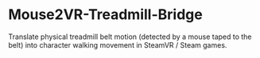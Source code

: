 # Mouse2VR-Treadmill-Bridge
Translate physical treadmill belt motion (detected by a mouse taped to the belt) into character walking movement in SteamVR / Steam games.
